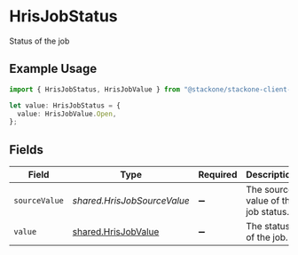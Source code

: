 # HrisJobStatus

Status of the job

## Example Usage

```typescript
import { HrisJobStatus, HrisJobValue } from "@stackone/stackone-client-ts/sdk/models/shared";

let value: HrisJobStatus = {
  value: HrisJobValue.Open,
};
```

## Fields

| Field                                                             | Type                                                              | Required                                                          | Description                                                       | Example                                                           |
| ----------------------------------------------------------------- | ----------------------------------------------------------------- | ----------------------------------------------------------------- | ----------------------------------------------------------------- | ----------------------------------------------------------------- |
| `sourceValue`                                                     | *shared.HrisJobSourceValue*                                       | :heavy_minus_sign:                                                | The source value of the job status.                               |                                                                   |
| `value`                                                           | [shared.HrisJobValue](../../../sdk/models/shared/hrisjobvalue.md) | :heavy_minus_sign:                                                | The status of the job.                                            | open                                                              |